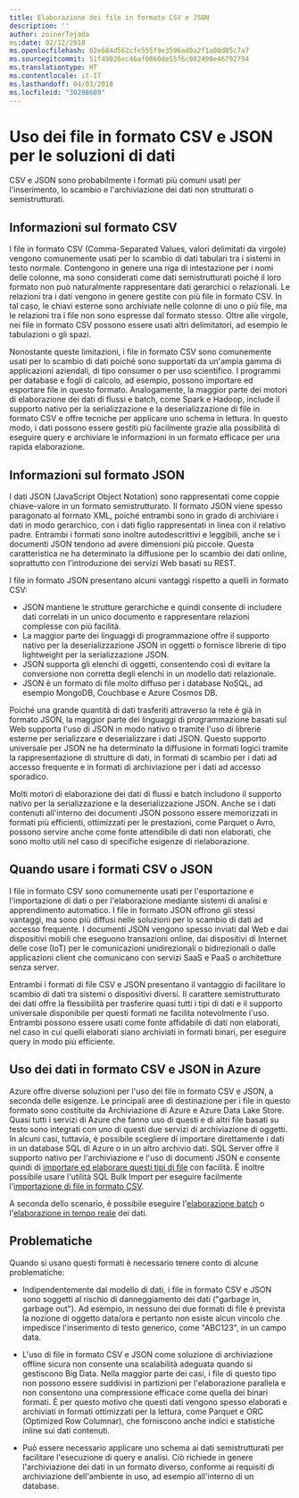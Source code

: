 ```yaml
---
title: Elaborazione dei file in formato CSV e JSON
description: ''
author: zoinerTejada
ms:date: 02/12/2018
ms.openlocfilehash: 02e684d562cfe555f9e3596ad0a2f1a00d05c7a7
ms.sourcegitcommit: 51f49026ec46af0860de55f6c082490e46792794
ms.translationtype: HT
ms.contentlocale: it-IT
ms.lasthandoff: 04/03/2018
ms.locfileid: "30298609"
---
```

# <a name="working-with-csv-and-json-files-for-data-solutions"></a>Uso dei file in formato CSV e JSON per le soluzioni di dati

CSV e JSON sono probabilmente i formati più comuni usati per l'inserimento, lo scambio e l'archiviazione dei dati non strutturati o semistrutturati. 

## <a name="about-csv-format"></a>Informazioni sul formato CSV

I file in formato CSV (Comma-Separated Values, valori delimitati da virgole) vengono comunemente usati per lo scambio di dati tabulari tra i sistemi in testo normale. Contengono in genere una riga di intestazione per i nomi delle colonne, ma sono considerati come dati semistrutturati poiché il loro formato non può naturalmente rappresentare dati gerarchici o relazionali. Le relazioni tra i dati vengono in genere gestite con più file in formato CSV. In tal caso, le chiavi esterne sono archiviate nelle colonne di uno o più file, ma le relazioni tra i file non sono espresse dal formato stesso. Oltre alle virgole, nei file in formato CSV possono essere usati altri delimitatori, ad esempio le tabulazioni o gli spazi.

Nonostante queste limitazioni, i file in formato CSV sono comunemente usati per lo scambio di dati poiché sono supportati da un'ampia gamma di applicazioni aziendali, di tipo consumer o per uso scientifico. I programmi per database e fogli di calcolo, ad esempio, possono importare ed esportare file in questo formato. Analogamente, la maggior parte dei motori di elaborazione dei dati di flussi e batch, come Spark e Hadoop, include il supporto nativo per la serializzazione e la deserializzazione di file in formato CSV e offre tecniche per applicare uno schema in lettura. In questo modo, i dati possono essere gestiti più facilmente grazie alla possibilità di eseguire query e archiviare le informazioni in un formato efficace per una rapida elaborazione.

## <a name="about-json-format"></a>Informazioni sul formato JSON

I dati JSON (JavaScript Object Notation) sono rappresentati come coppie chiave-valore in un formato semistrutturato. Il formato JSON viene spesso paragonato al formato XML, poiché entrambi sono in grado di archiviare i dati in modo gerarchico, con i dati figlio rappresentati in linea con il relativo padre. Entrambi i formati sono inoltre autodescrittivi e leggibili, anche se i documenti JSON tendono ad avere dimensioni più piccole. Questa caratteristica ne ha determinato la diffusione per lo scambio dei dati online, soprattutto con l'introduzione dei servizi Web basati su REST. 

I file in formato JSON presentano alcuni vantaggi rispetto a quelli in formato CSV:

* JSON mantiene le strutture gerarchiche e quindi consente di includere dati correlati in un unico documento e rappresentare relazioni complesse con più facilità.
* La maggior parte dei linguaggi di programmazione offre il supporto nativo per la deserializzazione JSON in oggetti o fornisce librerie di tipo lightweight per la serializzazione JSON.
* JSON supporta gli elenchi di oggetti, consentendo così di evitare la conversione non corretta degli elenchi in un modello dati relazionale.
* JSON è un formato di file molto diffuso per i database NoSQL, ad esempio MongoDB, Couchbase e Azure Cosmos DB.

Poiché una grande quantità di dati trasferiti attraverso la rete è già in formato JSON, la maggior parte dei linguaggi di programmazione basati sul Web supporta l'uso di JSON in modo nativo o tramite l'uso di librerie esterne per serializzare e deserializzare i dati JSON. Questo supporto universale per JSON ne ha determinato la diffusione in formati logici tramite la rappresentazione di strutture di dati, in formati di scambio per i dati ad accesso frequente e in formati di archiviazione per i dati ad accesso sporadico.

Molti motori di elaborazione dei dati di flussi e batch includono il supporto nativo per la serializzazione e la deserializzazione JSON. Anche se i dati contenuti all'interno dei documenti JSON possono essere memorizzati in formati più efficienti, ottimizzati per le prestazioni, come Parquet o Avro, possono servire anche come fonte attendibile di dati non elaborati, che sono molto utili nel caso di specifiche esigenze di rielaborazione.

## <a name="when-to-use-csv-or-json-formats"></a>Quando usare i formati CSV o JSON

I file in formato CSV sono comunemente usati per l'esportazione e l'importazione di dati o per l'elaborazione mediante sistemi di analisi e apprendimento automatico. I file in formato JSON offrono gli stessi vantaggi, ma sono più diffusi nelle soluzioni per lo scambio di dati ad accesso frequente. I documenti JSON vengono spesso inviati dal Web e dai dispositivi mobili che eseguono transazioni online, dai dispositivi di Internet delle cose (IoT) per le comunicazioni unidirezionali o bidirezionali o dalle applicazioni client che comunicano con servizi SaaS e PaaS o architetture senza server. 

Entrambi i formati di file CSV e JSON presentano il vantaggio di facilitare lo scambio di dati tra sistemi o dispositivi diversi. Il carattere semistrutturato dei dati offre la flessibilità per trasferire quasi tutti i tipi di dati e il supporto universale disponibile per questi formati ne facilita notevolmente l'uso. Entrambi possono essere usati come fonte affidabile di dati non elaborati, nel caso in cui quelli elaborati siano archiviati in formati binari, per eseguire query in modo più efficiente. 

## <a name="working-with-csv-and-json-data-in-azure"></a>Uso dei dati in formato CSV e JSON in Azure

Azure offre diverse soluzioni per l'uso dei file in formato CSV e JSON, a seconda delle esigenze. Le principali aree di destinazione per i file in questo formato sono costituite da Archiviazione di Azure e Azure Data Lake Store. Quasi tutti i servizi di Azure che fanno uso di questi e di altri file basati su testo sono integrati con uno di questi due servizi di archiviazione di oggetti. In alcuni casi, tuttavia, è possibile scegliere di importare direttamente i dati in un database SQL di Azure o in un altro archivio dati. SQL Server offre il supporto nativo per l'archiviazione e l'uso di documenti JSON e consente quindi di [importare ed elaborare questi tipi di file](/sql/relational-databases/json/import-json-documents-into-sql-server) con facilità. È inoltre possibile usare l'utilità SQL Bulk Import per eseguire facilmente l'[importazione di file in formato CSV](/sql/relational-databases/json/import-json-documents-into-sql-server).

A seconda dello scenario, è possibile eseguire l'[elaborazione batch](../big-data/batch-processing.md) o l'[elaborazione in tempo reale](../big-data/real-time-processing.md) dei dati.

## <a name="challenges"></a>Problematiche

Quando si usano questi formati è necessario tenere conto di alcune problematiche:

* Indipendentemente dal modello di dati, i file in formato CSV e JSON sono soggetti al rischio di danneggiamento dei dati ("garbage in, garbage out"). Ad esempio, in nessuno dei due formati di file è prevista la nozione di oggetto data/ora e pertanto non esiste alcun vincolo che impedisce l'inserimento di testo generico, come "ABC123", in un campo data.

* L'uso di file in formato CSV e JSON come soluzione di archiviazione offline sicura non consente una scalabilità adeguata quando si gestiscono Big Data. Nella maggior parte dei casi, i file di questo tipo non possono essere suddivisi in partizioni per l'elaborazione parallela e non consentono una compressione efficace come quella dei binari formati. È per questo motivo che questi dati vengono spesso elaborati e archiviati in formati ottimizzati per la lettura, come Parquet e ORC (Optimized Row Columnar), che forniscono anche indici e statistiche inline sui dati contenuti.

* Può essere necessario applicare uno schema ai dati semistrutturati per facilitare l'esecuzione di query e analisi. Ciò richiede in genere l'archiviazione dei dati in un formato diverso, conforme ai requisiti di archiviazione dell'ambiente in uso, ad esempio all'interno di un database.

